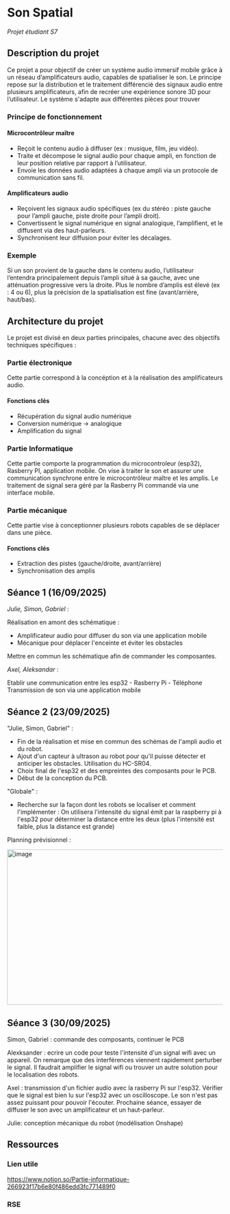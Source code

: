 # **Son Spatial**
*Projet étudiant S7*

## Description du projet 

Ce projet a pour objectif de créer un système audio immersif mobile grâce à un réseau d’amplificateurs audio, capables de spatialiser le son. Le principe repose sur la distribution et le traitement différencié des signaux audio entre plusieurs amplificateurs, afin de recréer une expérience sonore 3D pour l’utilisateur. Le système s'adapte aux différentes pièces pour trouver 

### Principe de fonctionnement 

#### Microcontrôleur maître

- Reçoit le contenu audio à diffuser (ex : musique, film, jeu vidéo).
- Traite et décompose le signal audio pour chaque ampli, en fonction de leur position relative par rapport à l’utilisateur.
- Envoie les données audio adaptées à chaque ampli via un protocole de communication sans fil.

#### Amplificateurs audio

- Reçoivent les signaux audio spécifiques (ex du stéréo : piste gauche pour l’ampli gauche, piste droite pour l’ampli droit).
- Convertissent le signal numérique en signal analogique, l’amplifient, et le diffusent via des haut-parleurs.
- Synchronisent leur diffusion pour éviter les décalages.

### Exemple

Si un son provient de la gauche dans le contenu audio, l’utilisateur l’entendra principalement depuis l’ampli situé à sa gauche, avec une atténuation progressive vers la droite. Plus le nombre d’amplis est élevé (ex : 4 ou 6), plus la précision de la spatialisation est fine (avant/arrière, haut/bas).

## Architecture du projet

Le projet est divisé en deux parties principales, chacune avec des objectifs techniques spécifiques :

### Partie électronique

Cette partie correspond à la concéption et à la réalisation des amplificateurs audio.

#### Fonctions clés 

- Récupération du signal audio numérique
- Conversion numérique → analogique
- Amplification du signal

### Partie Informatique

Cette partie comporte la programmation du microcontroleur (esp32), Rasberry PI, application mobile.
On vise à traiter le son et assurer une communication synchrone entre le microcontrôleur maître et les amplis.
Le traitement de signal sera géré par la Rasberry Pi commandé via une interface mobile. 


### Partie mécanique

Cette partie vise à conceptionner plusieurs robots capables de se déplacer dans une pièce. 

#### Fonctions clés

- Extraction des pistes (gauche/droite, avant/arrière)
- Synchronisation des amplis

## Séance 1 (16/09/2025)

*Julie, Simon, Gabriel* :

Réalisation en amont des schématique :
- Amplificateur audio pour diffuser du son via une application mobile
- Mécanique pour déplacer l'enceinte et éviter les obstacles
  
Mettre en commun les schématique afin de commander les composantes. 

*Axel, Aleksandar* : 

Etablir une communication entre les esp32 - Rasberry Pi - Téléphone
Transmission de son via une application mobile

## Séance 2 (23/09/2025)

"Julie, Simon, Gabriel" : 

- Fin de la réalisation et mise en commun des schémas de l'ampli audio et du robot.
- Ajout d'un capteur à ultrason au robot pour qu'il puisse détecter et anticiper les obstacles. Utilisation du HC-SR04.
- Choix final de l'esp32 et des empreintes des composants pour le PCB. 
- Début de la conception du PCB.


"Globale" :
- Recherche sur la façon dont les robots se localiser et comment l'implémenter : On utilisera l'intensité du signal émit par la raspberry pi à l'esp32 pour déterminer la distance entre les deux (plus l'intensité est faible, plus la distance est grande)

Planning prévisionnel :

<img width="1354" height="362" alt="image" src="https://github.com/user-attachments/assets/6d0e3242-3ce1-4a6d-a6a6-cdb654a1a0d4" />

## Séance 3 (30/09/2025)

Simon, Gabriel : commande des composants, continuer le PCB

Alexksander : ecrire un code pour teste l'intensité d'un signal wifi avec un appareil. On remarque que des interférences viennent rapidement perturber le signal. Il faudrait amplifier le signal wifi ou trouver un autre solution pour le localisation des robots.

Axel : transmission d'un fichier audio avec la rasberry Pi sur l'esp32. Vérifier que le signal est bien lu sur l'esp32 avec un oscilloscope. Le son n'est pas assez puissant pour pouvoir l'écouter. Prochaine séance, essayer de diffuser le son avec un amplificateur et un haut-parleur.  

Julie: conception mécanique du robot (modélisation Onshape)

## Ressources

### Lien utile

https://www.notion.so/Partie-informatique-266923f17b6e80f486edd3fc771489f0

### RSE

